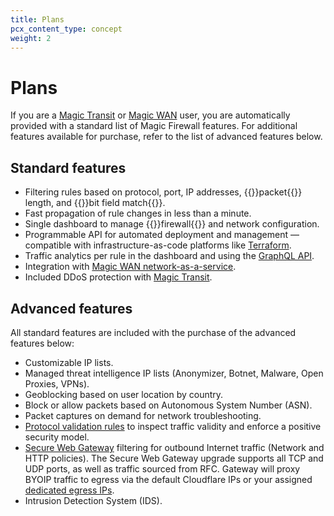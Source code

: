 ```yaml
---
title: Plans
pcx_content_type: concept
weight: 2
---
```


# Plans

If you are a [Magic Transit](/magic-transit/) or [Magic WAN](/magic-wan/) user, you are automatically provided with a standard list of Magic Firewall features. For additional features available for purchase, refer to the list of advanced features below.

## Standard features

- Filtering rules based on protocol, port, IP addresses, {{<glossary-tooltip term_id="data packet">}}packet{{</glossary-tooltip>}} length, and {{<glossary-tooltip term_id="bit field matching">}}bit field match{{</glossary-tooltip>}}.
- Fast propagation of rule changes in less than a minute.
- Single dashboard to manage {{<glossary-tooltip term_id="firewall">}}firewall{{</glossary-tooltip>}} and network configuration.
- Programmable API for automated deployment and management — compatible with infrastructure-as-code platforms like [Terraform](/terraform/).
- Traffic analytics per rule in the dashboard and using the [GraphQL API](/analytics/graphql-api/).
- Integration with [Magic WAN network-as-a-service](/magic-wan/).
- Included DDoS protection with [Magic Transit](/magic-transit/).

## Advanced features

All standard features are included with the purchase of the advanced features below:

- Customizable IP lists.
- Managed threat intelligence IP lists (Anonymizer, Botnet, Malware, Open Proxies, VPNs).
- Geoblocking based on user location by country.
- Block or allow packets based on Autonomous System Number (ASN).
- Packet captures on demand for network troubleshooting.
- [Protocol validation rules](/magic-firewall/about/protocol-validation-rules/) to inspect traffic validity and enforce a positive security model.
- [Secure Web Gateway](/en-gb/learning/access-management/what-is-a-secure-web-gateway/) filtering for outbound Internet traffic (Network and HTTP policies). The Secure Web Gateway upgrade supports all TCP and UDP ports, as well as traffic sourced from RFC. Gateway will proxy BYOIP traffic to egress via the default Cloudflare IPs or your assigned [dedicated egress IPs](/cloudflare-one/policies/gateway/egress-policies/dedicated-egress-ips/).
- Intrusion Detection System (IDS).
